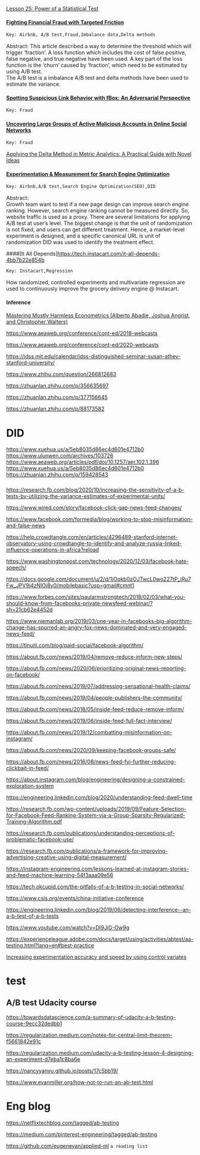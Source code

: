 [Lesson 25: Power of a Statistical Test](https://online.stat.psu.edu/stat415/lesson/25)

#### [Fighting Financial Fraud with Targeted Friction](https://medium.com/airbnb-engineering/fighting-financial-fraud-with-targeted-friction-82d950d8900e)   


````diff
Key: Airbnb, A/B test,Fraud,Imbalance data,Delta methods 
````
Abstract:
This article described a way to determine the threshold which will trigger ‘fraction’. A loss function which includes the cost of false positive, false negative, and true negative have been used. A key part of the loss function is the ‘churn’ caused by ‘fraction’, which need to be estimated by using A/B test.     
The A/B test is a imbalance A/B test and delta methods have been used to estimate the variance. 


#### [Spotting Suspicious Link Behavior with fBox: An Adversarial Perspective](http://nshah.net/publications/FBOX.ICDM.2014.pdf)
````diff
Key: Fraud
````


#### [Uncovering Large Groups of Active Malicious Accounts in Online Social Networks](https://users.cs.duke.edu/~qiangcao/publications/synchrotrap.pdf)
````diff
Key: Fraud
````



[Applying the Delta Method in Metric Analytics:
A Practical Guide with Novel Ideas
](https://arxiv.org/pdf/1803.06336.pdf)  

#### [Experimentation & Measurement for Search Engine Optimization](https://medium.com/airbnb-engineering/experimentation-measurement-for-search-engine-optimization-b64136629760)
````diff
Key: Airbnb,A/B test,Search Engine Optimization(SEO),DID
````
Abstract:  
Growth team want to test if a new page design can improve search engine ranking. However, search engine ranking cannot be measured directly. So, website traffic is used as a proxy.
There are several limitations for applying A/B test at user’s level. The biggest change is that the unit of randomization is not fixed, and users can get different treatment. Hence, a market-level experiment is designed, and a specific canonical URL is unit of randomization 
DID was used to identify the treatment effect. 


####[It All Depends]https://tech.instacart.com/it-all-depends-4bb7b22e854b

````diff
Key: Instacart,Regression
````

How randomized, controlled experiments and multivariate regression are used to continuously improve the grocery delivery engine @ Instacart.

#### Inference

[Mastering Mostly Harmless Econometrics (Alberto Abadie, Joshua Angrist, and Christopher Walters)](https://www.aeaweb.org/conference/cont-ed/2020-webcasts)

https://www.aeaweb.org/conference/cont-ed/2018-webcasts 

https://www.aeaweb.org/conference/cont-ed/2020-webcasts  

https://idss.mit.edu/calendar/idss-distinguished-seminar-susan-athey-stanford-university/  

https://www.zhihu.com/question/266812683  

https://zhuanlan.zhihu.com/p/356635697 

https://zhuanlan.zhihu.com/p/377156645  

https://zhuanlan.zhihu.com/p/88173582 

# DID
https://www.xuehua.us/a/5eb8035d86ec4d601e4712b0 
https://www.ulunwen.com/archives/103726
https://www.aeaweb.org/articles/pdf/doi/10.1257/aer.102.1.396
https://www.xuehua.us/a/5eb8035d86ec4d601e4712b0
https://zhuanlan.zhihu.com/p/159428543


#####  
https://research.fb.com/blog/2020/10/increasing-the-sensitivity-of-a-b-tests-by-utilizing-the-variance-estimates-of-experimental-units/

https://www.wired.com/story/facebook-click-gap-news-feed-changes/

https://www.facebook.com/formedia/blog/working-to-stop-misinformation-and-false-news

https://help.crowdtangle.com/en/articles/4296489-stanford-internet-observatory-using-crowdtangle-to-identify-and-analyze-russia-linked-influence-operations-in-africa?reload

https://www.washingtonpost.com/technology/2020/12/03/facebook-hate-speech/

https://docs.google.com/document/u/2/d/1jOqkb0zOJTwcL0wo227tP_iRu7Fw_JPV9j4zNIOj8y0/mobilebasic?usp=gmail#cmnt1

https://www.forbes.com/sites/paularmstrongtech/2018/02/03/what-you-should-know-from-facebooks-private-newsfeed-webinar/?sh=21cb62e4452d

https://www.niemanlab.org/2019/03/one-year-in-facebooks-big-algorithm-change-has-spurred-an-angry-fox-news-dominated-and-very-engaged-news-feed/

https://tinuiti.com/blog/paid-social/facebook-algorithm/

https://about.fb.com/news/2019/04/remove-reduce-inform-new-steps/

https://about.fb.com/news/2020/06/prioritizing-original-news-reporting-on-facebook/

https://about.fb.com/news/2019/07/addressing-sensational-health-claims/

https://about.fb.com/news/2019/04/people-publishers-the-community/

https://about.fb.com/news/2018/05/inside-feed-reduce-remove-inform/

https://about.fb.com/news/2019/06/inside-feed-full-fact-interview/

https://about.fb.com/news/2019/12/combatting-misinformation-on-instagram/

https://about.fb.com/news/2020/09/keeping-facebook-groups-safe/

https://about.fb.com/news/2016/08/news-feed-fyi-further-reducing-clickbait-in-feed/

https://about.instagram.com/blog/engineering/designing-a-constrained-exploration-system

https://engineering.linkedin.com/blog/2020/understanding-feed-dwell-time

https://research.fb.com/wp-content/uploads/2019/09/Feature-Selection-for-Facebook-Feed-Ranking-System-via-a-Group-Sparsity-Regularized-Training-Algorithm.pdf

https://research.fb.com/publications/understanding-perceptions-of-problematic-facebook-use/

https://research.fb.com/publications/a-framework-for-improving-advertising-creative-using-digital-measurement/

https://instagram-engineering.com/lessons-learned-at-instagram-stories-and-feed-machine-learning-54f3aaa09e56

https://tech.okcupid.com/the-pitfalls-of-a-b-testing-in-social-networks/

https://www.csis.org/events/china-initiative-conference

https://engineering.linkedin.com/blog/2019/06/detecting-interference--an-a-b-test-of-a-b-tests

https://www.youtube.com/watch?v=DI9JiG-Ow9g

https://experienceleague.adobe.com/docs/target/using/activities/abtest/aa-testing.html?lang=en#best-practice

[Increasing experimentation accuracy and speed by using control variates](https://codeascraft.com/2021/06/02/increasing-experimentation-accuracy-and-speed-by-using-control-variates/)

# test


## A/B test Udacity course

https://towardsdatascience.com/a-summary-of-udacity-a-b-testing-course-9ecc32dedbb1

https://regularization.medium.com/notes-for-central-limit-theorem-f5661842e91c

https://regularization.medium.com/udacity-a-b-testing-lesson-4-designing-an-experiment-d7eba1c8ba6e

https://nancyyanyu.github.io/posts/17c5bb19/ 

https://www.evanmiller.org/how-not-to-run-an-ab-test.html


# Eng blog

https://netflixtechblog.com/tagged/ab-testing

https://medium.com/pinterest-engineering/tagged/ab-testing 


https://github.com/eugeneyan/applied-ml 
`a reading list`



